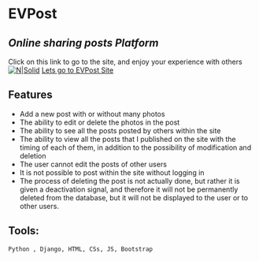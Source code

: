 # EVPost
## _Online sharing posts Platform_

Click on this link to go to the site, and enjoy your experience with others
[![N|Solid](https://signum.ai/wp-content/uploads/2021/05/twitterblog-49.png)](https://evposts.pythonanywhere.com)
[Lets go to EVPost Site](https://evposts.pythonanywhere.com)


## Features

- Add a new post with or without many photos
- The ability to edit or delete the photos in the post
- The ability to see all the posts posted by others within the site
- The ability to view all the posts that I published on the site with the timing of   each of them, in addition to the possibility of modification and deletion
- The user cannot edit the posts of other users
- It is not possible to post within the site without logging in
- The process of deleting the post is not actually done, but rather it is given a     deactivation signal, and therefore it will not be permanently deleted from the       database, but it will not be displayed to the user or to other users.

## Tools:
```sh
Python , Django, HTML, CSs, JS, Bootstrap
```
